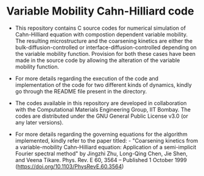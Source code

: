 # Variable Mobility Cahn-Hilliard code
- This repository contains C source codes for numerical simulation of Cahn-Hilliard equation with compostion dependent variable mobility. The resulting microstructure and the coarsening kinetics are either the bulk-diffusion-controlled or interface-diffusion-controlled depending on the variable mobility function. Provision for both these cases have been made in the source code by allowing the alteration of the variable mobility function. 
- For more details regarding the execution of the code and implementation of the code for two different kinds of dynamics, kindly go through the README file present in the directory.

- The codes available in this repository are developed in collaboration with the Computational Materials Engineering Group, IIT Bombay. The codes are distributed under the GNU General Public License v3.0 (or any later versions). 

- For more details regarding the governing equations for the algorithm implemented, kindly refer to the paper titled: -
"Coarsening kinetics from a variable-mobility Cahn-Hilliard equation: Application of a semi-implicit Fourier spectral method" by
Jingzhi Zhu, Long-Qing Chen, Jie Shen, and Veena Tikare. Phys. Rev. E 60, 3564 – Published 1 October 1999 (https://doi.org/10.1103/PhysRevE.60.3564)
